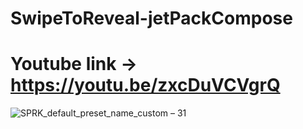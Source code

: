 # SwipeToReveal-jetPackCompose

# Youtube link -> https://youtu.be/zxcDuVCVgrQ

![SPRK_default_preset_name_custom – 31](https://user-images.githubusercontent.com/51374446/149816735-9acf7c5f-2063-4505-9cd4-d292180d36f1.png)
